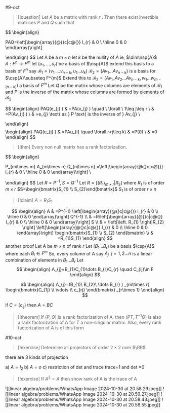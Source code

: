 #9-oct

>[!question] 
>Let $A$ be a matrix with rank $r$ . Then there exist invertible matrices $P$ and $Q$ such that 

$$
\begin{align}

PAQ=\left[\begin{array}{@{}c|c@{}}
 I_{r} 
 & 0 \\
\hline
 0 &
0
\end{array}\right]

\end{align}
$$
Let A be a $m\times n$ let $k$ be the nullity of $A$ ie, $\dim\nsp{A}$
$A:F^{n}\to F^{m}$
let $(u_{1},\dots,u_{r})$ be a basis of $\nsp{A}$
extend this basis to a basis of $F^{n}$ say $\mathcal{B}_{1}=(v_{1},\dots v_{n-k},u_{1}\dots u_{k})$ 
$\mathcal{B}_{2}=(Av_{1}\dots Av_{n-k})$ is a basis for $\csp{A}\subseteq F^{m}$
Extend this to $\mathcal{B}_{2}=(Av_{1},Av_{2}\dots Av_{n-k},w_{1}\dots w_{m-(n-k)})$ a basis of $F^{m}$
Let $Q$ be the matrix whose columns are elements of $\mathcal{B}_{1}$ and $P$ is the inverse of the matrix whose columns are formed by elements of $\mathcal{B}_{2}$

$$
\begin{align}
PAQ(e_{j} ) & =PA(v_{j} ) \quad \ \forall \ 1\leq j\leq r \\
 & =P(Av_{j} ) \\
 & =e_{j} \text{ as } P \text{ is the inverse of } Av_{j} \\

\end{align}
$$
$$
\begin{align}
PAQ(e_{j} ) & =PAu_{i} \quad \forall r<j\leq k\\
 & =P(0) \\
 & =0 
\end{align}
$$
>[!thm] 
>Every non null matrix has a rank factorization.

$$
\begin{align}


P_{m\times m} A_{m\times n} Q_{n\times n} =\left[\begin{array}{@{}c|c@{}}
 I_{r} 
 & 0 \\
\hline
 0 &
0
\end{array}\right] \\


\end{align}
$$
$\text{Let } R=P^{-1} , S=Q^{-1}$
Let $R=\left[ \left.\left(R_{1}\right) _{m\times r}\right|R_{2}\right]$ where $R_{1}$ is of order $m\times r$
$S=\begin{bmatrix}S_{1} \\ S_{2}\end{bmatrix}$ $S_{1}$ is of order $r\times n$

> [!claim] 
> $A=R_{1}S_{1}$

$$
\begin{align}
A & =P^{-1} \left[\begin{array}{@{}c|c@{}}
 I_{r} 
 & 0 \\
\hline
 0 &
0
\end{array}\right] Q^{-1} \\
 & =R\left[\begin{array}{@{}c|c@{}}
 I_{r} 
 & 0 \\
\hline
 0 &
0
\end{array}\right] S \\
 & = \left[\left. R_{1} \right|R_{2} \right] \left[\begin{array}{@{}c|c@{}}
 I_{r} 
 & 0 \\
\hline
 0 &
0
\end{array}\right] \begin{bmatrix}S_{1} \\ S_{2} \end{bmatrix} \\
 & =R_{1}S_{1}
\end{align}
$$
 another proof 
 Let A be $m\times n$ of rank $r$ 
 Let $(B_{1}\dots B_{r})$ be a basis $\csp{A}$ where each $B_{i}\in F^{m}$
 So, every column of A say $A_{j} \ \ j=1,2\dots n$ is a linear combination of elements in $B_{1}\dots B_{r}$
 Let 
 $$
\begin{align}
A_{j}=B_{1}C_{1}\dots B_{r}C_{r} \quad C_{ij}\in F 
\end{align}
$$

$$
\begin{align}
	A_{j}=(B_{1}\ B_{2}\ \dots B_{r} ) _{m\times r} \begin{bmatrix}C_{1j} \\ \vdots \\ c_{rj} \end{bmatrix} _{r\times 1} 
\end{align}
$$

if $C=(c_{ij})$ then $A=BC$


> [!theorem] 
> If $(P,Q)$ is a rank factorization of A, then $(PT,T^{-1}Q)$ is also a rank factorization of A for $T$ a non-singular matrix.
> Also, every rank factorization of $A$ is of this form 

#10-oct

> [!exercise] 
> Determine all projectors of order $2\times2$ over $\RR$ 

there are 3 kinds of projection

a) $A=I_2$ 
b) $A=o$ 
c) restriction of det and trace trace=1 and det =0


> [!exercise] 
> If $A^{2}=A$ then show rank of A is the trace of A

![[linear algebra/problems/WhatsApp Image 2024-10-30 at 20.58.29.jpeg]]
![[linear algebra/problems/WhatsApp Image 2024-10-30 at 20.59.27.jpeg]]
![[linear algebra/problems/WhatsApp Image 2024-10-30 at 20.58.43.jpeg]]
![[linear algebra/problems/WhatsApp Image 2024-10-30 at 20.58.55.jpeg]]